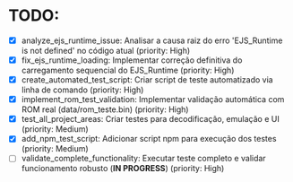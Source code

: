 # TODO:

- [x] analyze_ejs_runtime_issue: Analisar a causa raiz do erro 'EJS_Runtime is not defined' no código atual (priority: High)
- [x] fix_ejs_runtime_loading: Implementar correção definitiva do carregamento sequencial do EJS_Runtime (priority: High)
- [x] create_automated_test_script: Criar script de teste automatizado via linha de comando (priority: High)
- [x] implement_rom_test_validation: Implementar validação automática com ROM real (data/rom_teste.bin) (priority: High)
- [x] test_all_project_areas: Criar testes para decodificação, emulação e UI (priority: Medium)
- [x] add_npm_test_script: Adicionar script npm para execução dos testes (priority: Medium)
- [ ] validate_complete_functionality: Executar teste completo e validar funcionamento robusto (**IN PROGRESS**) (priority: High)
